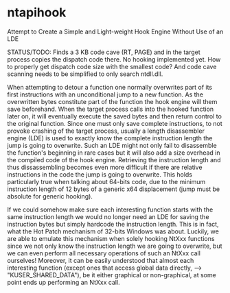 # ntapihook
Attempt to Create a Simple and Light-weight Hook Engine Without Use of an LDE

STATUS/TODO: Finds a 3 KB code cave (RT, PAGE) and in the target process copies the dispatch code there. No hooking implemented yet.
How to properly get dispatch code size with the smallest code? And code cave scanning needs to be simplified to only search ntdll.dll.

When attempting to detour a function one normally overwrites part of its first instructions with an unconditional jump to a new function. As the overwritten bytes constitute part of the function the hook engine will them save beforehand. When the target process calls into the hooked function later on, it will eventually execute the saved bytes and then return control to the original function.
Since one must only save complete instructions, to not provoke crashing of the target process, usually a length disassembler engine (LDE) is used to exactly know the complete instruction length the jump is going to overwrite. Such an LDE might not only fail to disassemble the function's beginning in rare cases but it will also add a size overhead in the compiled code of the hook engine.
Retrieving the instruction length and thus dissassembling becomes even more difficult if there are relative instructions in the code the jump is going to overwrite. This holds particularly true when talking about 64-bits code, due to the minimum instruction length of 12 bytes of a generic x64 displacement (jump must be absolute for generic hooking).

If we could somehow make sure each interesting function starts with the same instruction length we would no longer need an LDE for saving the instruction bytes but simply hardcode the instruction length. This is in fact, what the Hot Patch mechanism of 32-bits Windows was about.
Luckily, we are able to emulate this mechanism when solely hooking NtXxx functions since we not only know the instruction length we are going to overwrite, but we can even perform all necessary operations of such an NtXxx call ourselves!
Moreover, it can be easily understood that almost each interesting function (except ones that access global data directly, --> "KUSER_SHARED_DATA"), be it either graphical or non-graphical, at some point ends up performing an NtXxx call.
